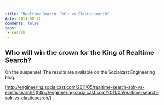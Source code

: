 ```yaml
---

title: "Realtime Search: Solr vs Elasticsearch"
date: 2011-05-31
comments: false
tags:
 - search
---
```




Who will win the crown for the King of Realtime Search?
-------------------------------------------------------


Oh the suspense!  The results are available on the Socialcast Engineering blog...

[http://engineering.socialcast.com/2011/05/realtime-search-solr-vs-elasticsearch/](http://engineering.socialcast.com/2011/05/realtime-search-solr-vs-elasticsearch/)
